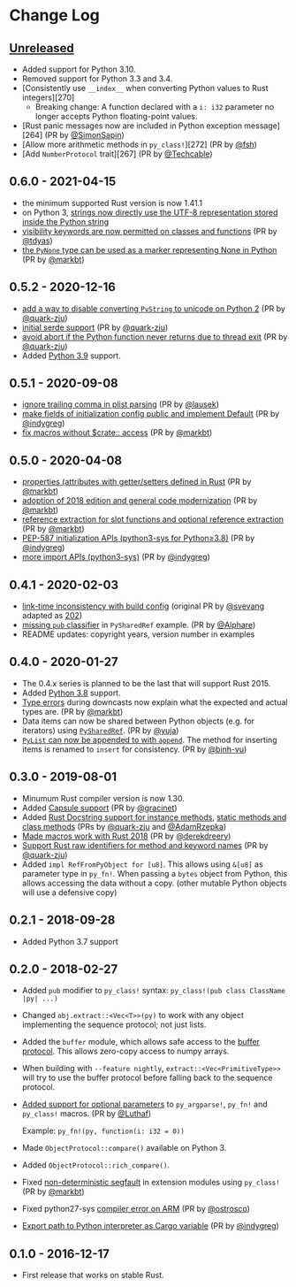 # Change Log

## [Unreleased]

[Unreleased]: https://github.com/dgrunwald/rust-cpython/compare/0.6.0...HEAD
- Added support for Python 3.10.
- Removed support for Python 3.3 and 3.4.
- [Consistently use `__index__` when converting Python values to Rust integers][270]
  - Breaking change: A function declared with a `i: i32` parameter no longer accepts Python floating-point values.
- [Rust panic messages now are included in Python exception message][264] (PR by [@SimonSapin])
- [Allow more arithmetic methods in `py_class!`][272] (PR by [@fsh])
- [Add `NumberProtocol` trait][267] (PR by [@Techcable])

[@SimonSapin]: https://github.com/SimonSapin
[@fsh]: https://github.com/fsh
[@Techcable]: https://github.com/Techcable

## 0.6.0 - 2021-04-15
- the minimum supported Rust version is now 1.41.1
- on Python 3, [strings now directly use the UTF-8 representation stored inside the Python string][247]
- [visibility keywords are now permitted on classes and functions][250] (PR by [@tdyas])
- [the `PyNone` type can be used as a marker representing None in Python][253] (PR by [@markbt])

[247]: https://github.com/dgrunwald/rust-cpython/pull/247
[250]: https://github.com/dgrunwald/rust-cpython/pull/250
[@tdyas]: https://github.com/tdyas
[253]: https://github.com/dgrunwald/rust-cpython/pull/253

## 0.5.2 - 2020-12-16
- [add a way to disable converting `PyString` to unicode on Python 2][240] (PR by [@quark-zju])
- [initial serde support][241] (PR by [@quark-zju])
- [avoid abort if the Python function never returns due to thread exit][244] (PR by [@quark-zju])
- Added [Python 3.9][243] support.

[240]: https://github.com/dgrunwald/rust-cpython/pull/240
[241]: https://github.com/dgrunwald/rust-cpython/pull/241
[243]: https://github.com/dgrunwald/rust-cpython/pull/243
[244]: https://github.com/dgrunwald/rust-cpython/pull/244

## 0.5.1 - 2020-09-08
- [ignore trailing comma in plist parsing][220] (PR by [@lausek])
- [make fields of initialization config public and implement Default][219] (PR by [@indygreg])
- [fix macros without $crate:: access][234] (PR by [@markbt])

[@lausek]: https://github.com/lausek
[220]: https://github.com/dgrunwald/rust-cpython/pull/220
[219]: https://github.com/dgrunwald/rust-cpython/pull/219
[234]: https://github.com/dgrunwald/rust-cpython/pull/234

## 0.5.0 - 2020-04-08
- [properties (attributes with getter/setters defined in Rust][208] (PR by [@markbt])
- [adoption of 2018 edition and general code modernization][204] (PR by [@markbt])
- [reference extraction for slot functions and optional reference extraction][207] (PR by [@markbt])
- [PEP-587 initialization APIs (python3-sys for Python≥3.8)][211] (PR by [@indygreg])
- [more import APIs (python3-sys)][210] (PR by [@indygreg])

[208]: https://github.com/dgrunwald/rust-cpython/pull/208
[204]: https://github.com/dgrunwald/rust-cpython/pull/204
[207]: https://github.com/dgrunwald/rust-cpython/pull/207
[211]: https://github.com/dgrunwald/rust-cpython/pull/211
[210]: https://github.com/dgrunwald/rust-cpython/pull/210

## 0.4.1 - 2020-02-03
- [link-time inconsistency with build config][135] (original PR by [@svevang] adapted as [202])
- [missing `pub` classifier][206] in `PySharedRef` example. (PR by [@Alphare])
- README updates: copyright years, version number in examples

[135]: https://github.com/dgrunwald/rust-cpython/pull/135
[@svevang]: https://github.com/svevang
[202]: https://github.com/dgrunwald/rust-cpython/pull/202
[206]: https://github.com/dgrunwald/rust-cpython/pull/206
[@Alphare]: https://github.com/Alphare

## 0.4.0 - 2020-01-27
- The 0.4.x series is planned to be the last that will support Rust 2015.
- Added [Python 3.8][187] support.
- [Type errors][199] during downcasts now explain what the expected and actual types are. (PR by [@markbt])
- Data items can now be shared between Python objects (e.g. for iterators) using [`PySharedRef`][189]. (PR by [@yuja])
- [`PyList` can now be appended to with `append`][197].  The method for inserting items is renamed to `insert` for consistency.  (PR by [@binh-vu])

[199]: https://github.com/dgrunwald/rust-cpython/pull/199
[197]: https://github.com/dgrunwald/rust-cpython/pull/197
[@binh-vu]: https://github.com/binh-vu
[189]: https://github.com/dgrunwald/rust-cpython/pull/189
[@yuja]: https://github.com/yuja
[187]: https://github.com/dgrunwald/rust-cpython/pull/187

## 0.3.0 - 2019-08-01
- Minumum Rust compiler version is now 1.30.
- Added [Capsule support][169] (PR by [@gracinet])
- Added [Rust Docstring support for instance methods][166], [static methods and class methods][179] (PRs by [@quark-zju] and [@AdamRzepka])
- [Made macros work with Rust 2018][167] (PR by [@derekdreery])
- [Support Rust raw identifiers for method and keyword names][183] (PR by [@quark-zju])
- Added `impl RefFromPyObject for [u8]`. This allows using `&[u8]` as parameter type in `py_fn!`.
  When passing a `bytes` object from Python, this allows accessing the data without a copy.
  (other mutable Python objects will use a defensive copy)

[166]: https://github.com/dgrunwald/rust-cpython/pull/166
[183]: https://github.com/dgrunwald/rust-cpython/pull/183
[@quark-zju]: https://github.com/quark-zju
[167]: https://github.com/dgrunwald/rust-cpython/pull/167
[@derekdreery]: https://github.com/derekdreery
[169]: https://github.com/dgrunwald/rust-cpython/pull/169
[@gracinet]: https://github.com/gracinet
[179]: https://github.com/dgrunwald/rust-cpython/pull/179
[@AdamRzepka]: https://github.com/AdamRzepkaA

## 0.2.1 - 2018-09-28
- Added Python 3.7 support

## 0.2.0 - 2018-02-27
- Added `pub` modifier to `py_class!` syntax: `py_class!(pub class ClassName |py| ...)`
- Changed `obj.extract::<Vec<T>>(py)` to work with any object implementing the sequence protocol; not just lists.
- Added the `buffer` module, which allows safe access to the [buffer protocol](https://docs.python.org/3/c-api/buffer.html).
  This allows zero-copy access to numpy arrays.
- When building with `--feature nightly`, `extract::<Vec<PrimitiveType>>` will try to use the buffer protocol
  before falling back to the sequence protocol.
- [Added support for optional parameters][81] to `py_argparse!`, `py_fn!` and `py_class!` macros. (PR by [@Luthaf])

  Example: `py_fn!(py, function(i: i32 = 0))`
- Made `ObjectProtocol::compare()` available on Python 3.
- Added `ObjectProtocol::rich_compare()`.
- Fixed [non-deterministic segfault][115] in extension modules using `py_class!` (PR by [@markbt])
- Fixed python27-sys [compiler error on ARM][114] (PR by [@ostrosco])
- [Export path to Python interpreter as Cargo variable][119] (PR by [@indygreg])

[81]: https://github.com/dgrunwald/rust-cpython/pull/81
[@Luthaf]: https://github.com/Luthaf
[115]: https://github.com/dgrunwald/rust-cpython/pull/115
[@markbt]: https://github.com/markbt
[114]: https://github.com/dgrunwald/rust-cpython/pull/114
[@ostrosco]: https://github.com/ostrosco
[119]: https://github.com/dgrunwald/rust-cpython/pull/119
[@indygreg]: https://github.com/indygreg

## 0.1.0 - 2016-12-17
- First release that works on stable Rust.

